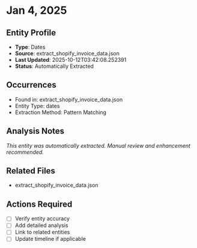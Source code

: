 # Jan 4, 2025

## Entity Profile
- **Type**: Dates
- **Source**: extract_shopify_invoice_data.json
- **Last Updated**: 2025-10-12T03:42:08.252391
- **Status**: Automatically Extracted

## Occurrences
- Found in: extract_shopify_invoice_data.json
- Entity Type: dates
- Extraction Method: Pattern Matching

## Analysis Notes
*This entity was automatically extracted. Manual review and enhancement recommended.*

## Related Files
- extract_shopify_invoice_data.json

## Actions Required
- [ ] Verify entity accuracy
- [ ] Add detailed analysis
- [ ] Link to related entities
- [ ] Update timeline if applicable
